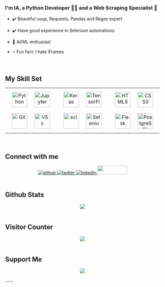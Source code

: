 ### <div align="left">I'm IA, a Python Developer 👨‍💻 and a Web Scraping Specialist 🚀</div>  
  

- ✔️ Beautiful soup, Requests, Pandas and Regex expert  
  

- ✔️ Have good experience in Selenium automations  
  

- 🤖 AI/ML enthusiast  
  

- ⚡ Fun fact: I hate iFrames  
  
<br/>  

## My Skill Set  
<table><tr><td valign="top" width="33%">

<div align="center">  
<a href="https://www.python.org/" target="_blank"><img style="margin: 10px" src="https://profilinator.rishav.dev/skills-assets/python-original.svg" alt="Python" height="50" /></a>  
<a href="https://jupyter.org/" target="_blank"><img style="margin: 10px" src="https://upload.wikimedia.org/wikipedia/commons/3/38/Jupyter_logo.svg" alt="Jupyter" height="50" /></a>
<a href="https://github.com/" target="_blank"><img style="margin: 10px" src="https://profilinator.rishav.dev/skills-assets/git-scm-icon.svg" alt="Git" height="50" /></a>   
<a href="https://code.visualstudio.com/" target="_blank"><img style="margin: 10px" src="https://custom-icon-badges.demolab.com/badge/Visual%20Studio%20Code-0078d7.svg?logo=vsc&logoColor=white" alt="VSc" height="50" /></a>
</div>

</td><td valign="top" width="33%">

<div align="center">  
<a href="https://keras.io/" target="_blank"><img style="margin: 10px" src="https://profilinator.rishav.dev/skills-assets/keras.png" alt="Keras" height="50" /></a>  
<a href="https://www.tensorflow.org/" target="_blank"><img style="margin: 10px" src="https://profilinator.rishav.dev/skills-assets/tensorflow-icon.svg" alt="TensorFlow" height="50" /></a> 
<a href="https://scikit-learn.org/" target="_blank"><img style="margin: 10px" src="https://upload.wikimedia.org/wikipedia/commons/0/05/Scikit_learn_logo_small.svg" alt="scl" height="50" /></a>  
<a href="https://www.selenium.dev/" target="_blank"><img style="margin: 10px" src="https://img.shields.io/badge/Selenium-43B02A?logo=selenium&logoColor=fff" alt="Selenium" height="50" /></a>  
</div>

</td><td valign="top" width="33%">

<div align="center">  
<a href="https://en.wikipedia.org/wiki/HTML5" target="_blank"><img style="margin: 10px" src="https://profilinator.rishav.dev/skills-assets/html5-original-wordmark.svg" alt="HTML5" height="50" /></a>  
<a href="https://www.w3schools.com/css/" target="_blank"><img style="margin: 10px" src="https://profilinator.rishav.dev/skills-assets/css3-original-wordmark.svg" alt="CSS3" height="50" /></a>      
<a href="https://flask.palletsprojects.com/" target="_blank"><img style="margin: 10px" src="https://profilinator.rishav.dev/skills-assets/flask.png" alt="Flask" height="50" /></a>  
<a href="https://www.postgresql.org/" target="_blank"><img style="margin: 10px" src="https://profilinator.rishav.dev/skills-assets/postgresql-original-wordmark.svg" alt="PostgreSQL" height="50" /></a>  
</div>

</td></tr></table>  

<br/>  

## Connect with me  
<div align="center">
<a href="https://github.com/CodeCraftIA" target="_blank">
<img src=https://img.shields.io/badge/github-%2324292e.svg?&style=for-the-badge&logo=github&logoColor=white alt=github style="margin-bottom: 5px;" />
</a>
<a href="https://twitter.com/CodeCraftIA" target="_blank">
<img src=https://img.shields.io/badge/twitter-%2300acee.svg?&style=for-the-badge&logo=twitter&logoColor=white alt=twitter style="margin-bottom: 5px;" />
</a>
<a href="https://linkedin.com/in/ilias-a-05b464319" target="_blank">
<img src=https://img.shields.io/badge/linkedin-%231E77B5.svg?&style=for-the-badge&logo=linkedin&logoColor=white alt=linkedin style="margin-bottom: 5px;" />
</a>  
</a>
<a href="https://www.fiverr.com/codecraft_ia" target="_blank">
<img src=https://img.shields.io/badge/Fiverr-1DBF73?logo=fiverr&logoColor=fff style="margin-bottom: 5px;" width="95.5" height="28"/>
</a>  
</div>  
  
<br/>  

## Github Stats  
<div align="center"><img src="https://github-readme-stats.vercel.app/api?username=CodeCraftIA&show_icons=true&count_private=true&hide_border=true" align="center" /></div>  

<br/>  

## Visitor Counter  
<div align="center">
<img src="https://komarev.com/ghpvc/?username=CodeCraftIA&&style=flat-square" align="center" />
</div>  

<br/>  

## Support Me  
<div align="center">
            <a href="https://paypal.me/Ilias01Ad" target="_blank" style="display: inline-block;">
                <img
                    src="https://img.shields.io/badge/Donate-PayPal-blue.svg?style=flat-square&logo=paypal" 
                    align="center"
                />
            </a></div>
<br />
----

